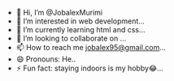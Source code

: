 - 👋 Hi, I’m @JobalexMurimi
- 👀 I’m interested in web development...
- 🌱 I’m currently learning html and css...
- 💞️ I’m looking to collaborate on ...
- 📫 How to reach me jobalex95@gmail.com...
- 😄 Pronouns: He..
- ⚡ Fun fact: staying indoors is my hobby😂...

<!---
JobalexMurimi/JobalexMurimi is a ✨ special ✨ repository because its `README.md` (this file) appears on your GitHub profile.
You can click the Preview link to take a look at your changes.
--->
